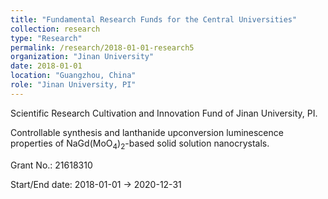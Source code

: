 ```yaml
---
title: "Fundamental Research Funds for the Central Universities"
collection: research
type: "Research"
permalink: /research/2018-01-01-research5
organization: "Jinan University"
date: 2018-01-01
location: "Guangzhou, China"
role: "Jinan University, PI"
---
```


Scientific Research Cultivation and Innovation Fund of Jinan University, PI.

Controllable synthesis and lanthanide upconversion luminescence properties of NaGd(MoO<sub>4</sub>)<sub>2</sub>-based solid solution nanocrystals.

Grant No.: 21618310

Start/End date: 2018-01-01 → 2020-12-31